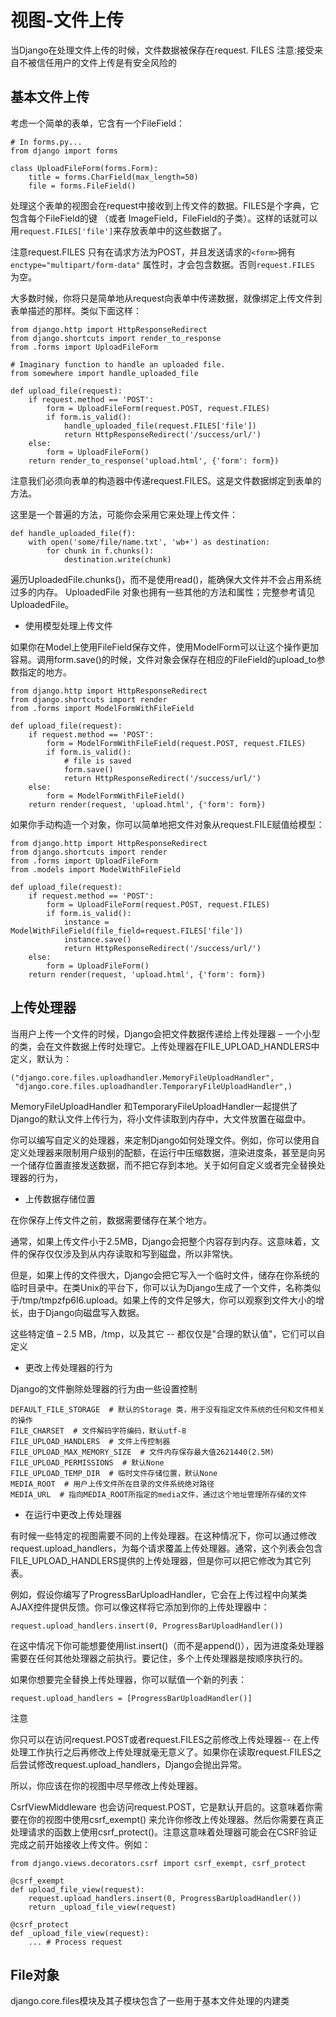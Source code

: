 # 视图-文件上传
当Django在处理文件上传的时候，文件数据被保存在request. FILES
注意:接受来自不被信任用户的文件上传是有安全风险的
## 基本文件上传
考虑一个简单的表单，它含有一个FileField：
```
# In forms.py...
from django import forms

class UploadFileForm(forms.Form):
    title = forms.CharField(max_length=50)
    file = forms.FileField()
```
处理这个表单的视图会在request中接收到上传文件的数据。FILES是个字典，它包含每个FileField的键 （或者 ImageField，FileField的子类）。这样的话就可以用`request.FILES['file']`来存放表单中的这些数据了。

注意request.FILES 只有在请求方法为POST，并且发送请求的`<form>`拥有`enctype="multipart/form-data"` 属性时，才会包含数据。否则`request.FILES` 为空。

大多数时候，你将只是简单地从request向表单中传递数据，就像绑定上传文件到表单描述的那样。类似下面这样：
```
from django.http import HttpResponseRedirect
from django.shortcuts import render_to_response
from .forms import UploadFileForm

# Imaginary function to handle an uploaded file.
from somewhere import handle_uploaded_file

def upload_file(request):
    if request.method == 'POST':
        form = UploadFileForm(request.POST, request.FILES)
        if form.is_valid():
            handle_uploaded_file(request.FILES['file'])
            return HttpResponseRedirect('/success/url/')
    else:
        form = UploadFileForm()
    return render_to_response('upload.html', {'form': form})
```
注意我们必须向表单的构造器中传递request.FILES。这是文件数据绑定到表单的方法。

这里是一个普遍的方法，可能你会采用它来处理上传文件：
```
def handle_uploaded_file(f):
    with open('some/file/name.txt', 'wb+') as destination:
        for chunk in f.chunks():
            destination.write(chunk)
```
遍历UploadedFile.chunks()，而不是使用read()，能确保大文件并不会占用系统过多的内存。
UploadedFile 对象也拥有一些其他的方法和属性；完整参考请见UploadedFile。
- 使用模型处理上传文件

如果你在Model上使用FileField保存文件，使用ModelForm可以让这个操作更加容易。调用form.save()的时候，文件对象会保存在相应的FileField的upload_to参数指定的地方。
```
from django.http import HttpResponseRedirect
from django.shortcuts import render
from .forms import ModelFormWithFileField

def upload_file(request):
    if request.method == 'POST':
        form = ModelFormWithFileField(request.POST, request.FILES)
        if form.is_valid():
            # file is saved
            form.save()
            return HttpResponseRedirect('/success/url/')
    else:
        form = ModelFormWithFileField()
    return render(request, 'upload.html', {'form': form})
```
如果你手动构造一个对象，你可以简单地把文件对象从request.FILE赋值给模型：
```
from django.http import HttpResponseRedirect
from django.shortcuts import render
from .forms import UploadFileForm
from .models import ModelWithFileField

def upload_file(request):
    if request.method == 'POST':
        form = UploadFileForm(request.POST, request.FILES)
        if form.is_valid():
            instance = ModelWithFileField(file_field=request.FILES['file'])
            instance.save()
            return HttpResponseRedirect('/success/url/')
    else:
        form = UploadFileForm()
    return render(request, 'upload.html', {'form': form})
```
## 上传处理器
当用户上传一个文件的时候，Django会把文件数据传递给上传处理器 – 一个小型的类，会在文件数据上传时处理它。上传处理器在FILE_UPLOAD_HANDLERS中定义，默认为：
```
("django.core.files.uploadhandler.MemoryFileUploadHandler",
 "django.core.files.uploadhandler.TemporaryFileUploadHandler",)
 ```
MemoryFileUploadHandler 和TemporaryFileUploadHandler一起提供了Django的默认文件上传行为，将小文件读取到内存中，大文件放置在磁盘中。

你可以编写自定义的处理器，来定制Django如何处理文件。例如，你可以使用自定义处理器来限制用户级别的配额，在运行中压缩数据，渲染进度条，甚至是向另一个储存位置直接发送数据，而不把它存到本地。关于如何自定义或者完全替换处理器的行为，

- 上传数据存储位置

在你保存上传文件之前，数据需要储存在某个地方。

通常，如果上传文件小于2.5MB，Django会把整个内容存到内存。这意味着，文件的保存仅仅涉及到从内存读取和写到磁盘，所以非常快。

但是，如果上传的文件很大，Django会把它写入一个临时文件，储存在你系统的临时目录中。在类Unix的平台下，你可以认为Django生成了一个文件，名称类似于/tmp/tmpzfp6I6.upload。如果上传的文件足够大，你可以观察到文件大小的增长，由于Django向磁盘写入数据。

这些特定值 – 2.5 MB，/tmp，以及其它 -- 都仅仅是"合理的默认值"，它们可以自定义

- 更改上传处理器的行为

Django的文件删除处理器的行为由一些设置控制
```
DEFAULT_FILE_STORAGE  # 默认的Storage 类，用于没有指定文件系统的任何和文件相关的操作
FILE_CHARSET  # 文件解码字符编码，默认utf-8
FILE_UPLOAD_HANDLERS  # 文件上传控制器
FILE_UPLOAD_MAX_MEMORY_SIZE  # 文件内存保存最大值2621440(2.5M)
FILE_UPLOAD_PERMISSIONS  # 默认None
FILE_UPLOAD_TEMP_DIR  # 临时文件存储位置，默认None
MEDIA_ROOT  # 用户上传文件所在目录的文件系统绝对路径
MEDIA_URL  # 指向MEDIA_ROOT所指定的media文件，通过这个地址管理所存储的文件
```
- 在运行中更改上传处理器

有时候一些特定的视图需要不同的上传处理器。在这种情况下，你可以通过修改request.upload_handlers，为每个请求覆盖上传处理器。通常，这个列表会包含FILE_UPLOAD_HANDLERS提供的上传处理器，但是你可以把它修改为其它列表。

例如，假设你编写了ProgressBarUploadHandler，它会在上传过程中向某类AJAX控件提供反馈。你可以像这样将它添加到你的上传处理器中：
```
request.upload_handlers.insert(0, ProgressBarUploadHandler())
```
在这中情况下你可能想要使用list.insert()（而不是append()），因为进度条处理器需要在任何其他处理器之前执行。要记住，多个上传处理器是按顺序执行的。

如果你想要完全替换上传处理器，你可以赋值一个新的列表：
```
request.upload_handlers = [ProgressBarUploadHandler()]
```
注意

你只可以在访问request.POST或者request.FILES之前修改上传处理器-- 在上传处理工作执行之后再修改上传处理就毫无意义了。如果你在读取request.FILES之后尝试修改request.upload_handlers，Django会抛出异常。

所以，你应该在你的视图中尽早修改上传处理器。

CsrfViewMiddleware 也会访问request.POST，它是默认开启的。这意味着你需要在你的视图中使用csrf_exempt() 来允许你修改上传处理器。然后你需要在真正处理请求的函数上使用csrf_protect()。注意这意味着处理器可能会在CSRF验证完成之前开始接收上传文件。例如：
```
from django.views.decorators.csrf import csrf_exempt, csrf_protect

@csrf_exempt
def upload_file_view(request):
    request.upload_handlers.insert(0, ProgressBarUploadHandler())
    return _upload_file_view(request)

@csrf_protect
def _upload_file_view(request):
    ... # Process request
```

## File对象
django.core.files模块及其子模块包含了一些用于基本文件处理的内建类

